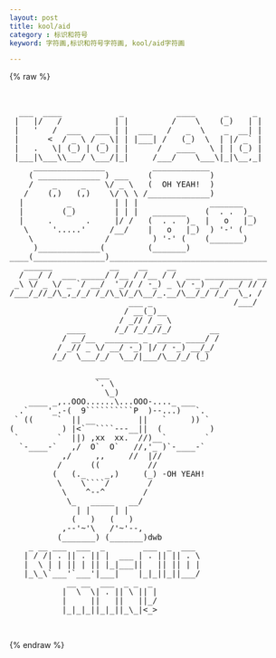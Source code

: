 ```yaml
---
layout: post
title: kool/aid
category : 标识和符号
keyword: 字符画,标识和符号字符画, kool/aid字符画

---
```

{% raw %}
<pre>


  ___  ____            _           ____      _     _  
 |   |/   /           | |         /    \    (_)   | | 
 |   '   /  ___   ___ | |  ___   /   _  \    _  __| | 
 |      <  / _ \ / _ \| | |___| /   (_)  \  | |/ _` | 
 |   .   \| (_) | (_) | |      /   ____   \ | | (_) | 
 |___|\___\\___/ \___/|_|     /___/    \___\|_|\__,_| 
     _______________          ____________            
    ( _____________ ) ___    (            )           
    /    _     _    \/ _ \   (  OH YEAH!  )           
   /    (,)   (,)    \/ \ \ /_____________)           
  |         _         | | |               _______     
  |        (_)        | | |   _______    (  . .  )_   
  |     .       .     |/ /   (  . .  )_  |   o   |_)  
   \     '.....'     /__/    |   o   |_)  ) '-' (     
    \               /         ) '-' (    (_______)    
     )_____________(         (_______)                
____(_______________)_________________________________
   ______            __    __    __                   
  / __/ /  ___ _____/ /__ / /__ / /  ___ __________ __
 _\ \/ _ \/ _ `/ __/  '_// / -_) _ \/ -_) __/ __/ // /
/___/_//_/\_,_/_/ /_/\_\/_/\__/_.__/\__/_/ /_/  \_, / 
                         ___ _                 /___/  
                        / __(_)__                    
                       / _// / _ \                  
            ____      /_/ /_/_//_/        __          
           / __/__  _______ _  _____ ____/ /          
          / _// _ \/ __/ -_) |/ / -_) __/_/           
         /_/  \___/_/  \__/|___/\__/_/ (_)            

                  ___
                  `. \
                    \_)
    ____ _,..OOO......\...OOO-...._ ___
  .`    '_.-(  9``````````P  )--...)   `.
 ` ((     `  || __         ||   `     )) `
(          ) |<`  ````---__||  (          )
 `        `  ||) ,xx  xx.  //)__`        `  
  `-____-`   ,/  O`  O`   //,'_ )`-____-` 
           ,/     ,,     //  |//
          /      ((          //
         (   (._    _,)     (_) -OH YEAH!
          \    \````/        /
           \    ^--^        /
            \_   _____   __/
              | |     | |
             (   )   (   )
           ,--'~'\   /'~'--,
          (_______) (_______)dwb
    _ __ ___  ___  _        ___  _  ___
   | / /| . || . || |  ___ | . || || . \
   |  \ | | || | || |_|___||   || || | |
   |_\_\`___'`___'|___|    |_|_||_||___/
            __ __  ___  _ _  _ 
           |  \  \| . || \ || |
           |     ||   ||   ||_/
           |_|_|_||_|_||_\_|<_>

 </pre>
{% endraw %}
